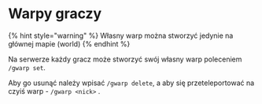 # Warpy graczy

{% hint style="warning" %}
Własny warp można stworzyć jedynie na głównej mapie (world)
{% endhint %}

Na serwerze każdy gracz może stworzyć swój własny warp poleceniem `/gwarp set`.

Aby go usunąć należy wpisać `/gwarp delete`, a aby się przeteleportować na czyiś warp - `/gwarp <nick>` .
